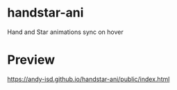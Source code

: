 # handstar-ani
Hand and Star animations sync on hover

# Preview

https://andy-isd.github.io/handstar-ani/public/index.html
